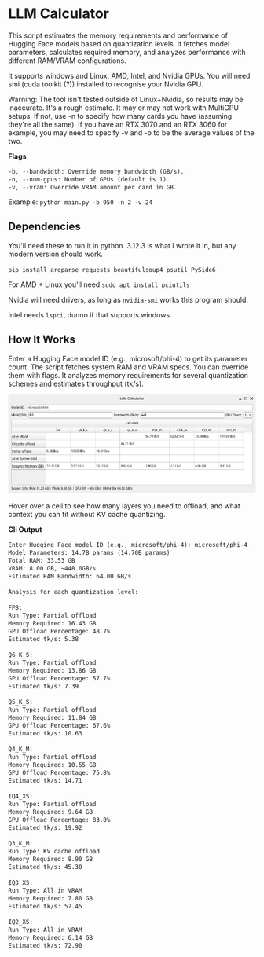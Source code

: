 # LLM Calculator

This script estimates the memory requirements and performance of Hugging Face models based on quantization levels. It fetches model parameters, calculates required memory, and analyzes performance with different RAM/VRAM configurations.

It supports windows and Linux, AMD, Intel, and Nvidia GPUs. You will need smi (cuda toolkit (?)) installed to recognise your Nvidia GPU.

Warning: The tool isn't tested outside of Linux+Nvidia, so results may be inaccurate. It's a rough estimate.
It may or may not work with MultiGPU setups. If not, use -n to specify how many cards you have (assuming they're all the same). If you have an RTX 3070 and an RTX 3060 for example, you may need to specify -v and -b to be the average values of the two. 

**Flags**
```
-b, --bandwidth: Override memory bandwidth (GB/s).
-n, --num-gpus: Number of GPUs (default is 1).
-v, --vram: Override VRAM amount per card in GB.
```
Example:
`python main.py -b 950 -n 2 -v 24`


## Dependencies
You'll need these to run it in python. 3.12.3 is what I wrote it in, but any modern version should work.

`pip install argparse requests beautifulsoup4 psutil PySide6`


For AMD + Linux you'll need `sudo apt install pciutils`

Nvidia will need drivers, as long as `nvidia-smi` works this program should.

Intel needs `lspci`, dunno if that supports windows.



## How It Works
Enter a Hugging Face model ID (e.g., microsoft/phi-4) to get its parameter count.
The script fetches system RAM and VRAM specs. You can override them with flags.
It analyzes memory requirements for several quantization schemes and estimates throughput (tk/s).

![GUI Preview](gui.png)

Hover over a cell to see how many layers you need to offload, and what context you can fit without KV cache quantizing.


**Cli Output**

```
Enter Hugging Face model ID (e.g., microsoft/phi-4): microsoft/phi-4
Model Parameters: 14.7B params (14.70B params)
Total RAM: 33.53 GB
VRAM: 8.00 GB, ~448.0GB/s
Estimated RAM Bandwidth: 64.00 GB/s

Analysis for each quantization level:

FP8:
Run Type: Partial offload
Memory Required: 16.43 GB
GPU Offload Percentage: 48.7%
Estimated tk/s: 5.38

Q6_K_S:
Run Type: Partial offload
Memory Required: 13.86 GB
GPU Offload Percentage: 57.7%
Estimated tk/s: 7.39

Q5_K_S:
Run Type: Partial offload
Memory Required: 11.84 GB
GPU Offload Percentage: 67.6%
Estimated tk/s: 10.63

Q4_K_M:
Run Type: Partial offload
Memory Required: 10.55 GB
GPU Offload Percentage: 75.8%
Estimated tk/s: 14.71

IQ4_XS:
Run Type: Partial offload
Memory Required: 9.64 GB
GPU Offload Percentage: 83.0%
Estimated tk/s: 19.92

Q3_K_M:
Run Type: KV cache offload
Memory Required: 8.90 GB
Estimated tk/s: 45.30

IQ3_XS:
Run Type: All in VRAM
Memory Required: 7.80 GB
Estimated tk/s: 57.45

IQ2_XS:
Run Type: All in VRAM
Memory Required: 6.14 GB
Estimated tk/s: 72.90
```
